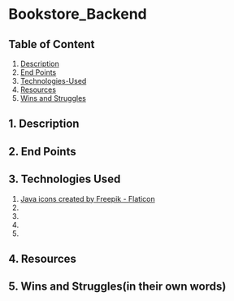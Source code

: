 # Bookstore_Backend
## Table of Content
1. [ Description ](#desc)
2. [ End Points ](#WireFrame)
3. [ Technologies-Used ](#Technologies-Used)
4. [ Resources ](#Resources)
5. [ Wins and Struggles ](#WinsandStruggles)

<a name="desc"></a>
## 1. Description

<a name="WireFrame"></a>
## 2. End Points

<a name ="Technologies-Used"></a>
## 3. Technologies Used
1. <a href="https://www.flaticon.com/free-icons/java" title="java icons">Java icons created by Freepik - Flaticon</a>
2. 
3. 
5.
6. 

<a name = "Resources"></a>
## 4. Resources

<a name = "WinsandStruggles"></a>
## 5. Wins and Struggles(in their own words)
